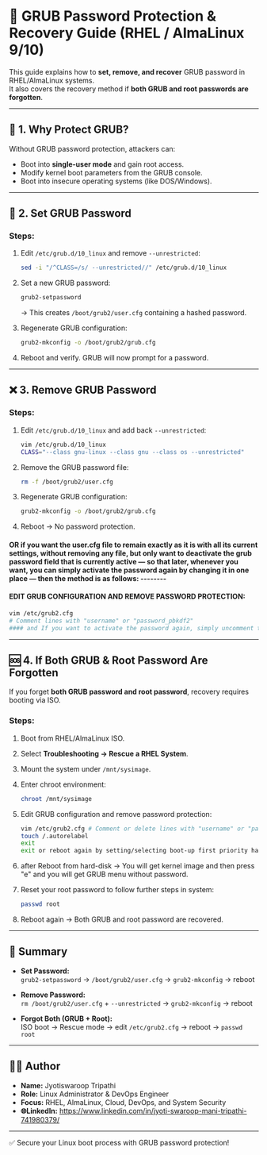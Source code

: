 # 🔐 GRUB Password Protection & Recovery Guide (RHEL / AlmaLinux 9/10)

This guide explains how to **set, remove, and recover** GRUB password in RHEL/AlmaLinux systems.  
It also covers the recovery method if **both GRUB and root passwords are forgotten**.

---

## 🚀 1. Why Protect GRUB?

Without GRUB password protection, attackers can:
- Boot into **single-user mode** and gain root access.
- Modify kernel boot parameters from the GRUB console.
- Boot into insecure operating systems (like DOS/Windows).

---

## 🔑 2. Set GRUB Password

### Steps:
1. Edit `/etc/grub.d/10_linux` and remove `--unrestricted`:
   ```bash
   sed -i "/^CLASS=/s/ --unrestricted//" /etc/grub.d/10_linux
   ```

2. Set a new GRUB password:
   ```bash
   grub2-setpassword
   ```
   → This creates `/boot/grub2/user.cfg` containing a hashed password.

3. Regenerate GRUB configuration:
   ```bash
   grub2-mkconfig -o /boot/grub2/grub.cfg
   ```

4. Reboot and verify. GRUB will now prompt for a password.

---

## ❌ 3. Remove GRUB Password

### Steps:
1. Edit `/etc/grub.d/10_linux` and add back `--unrestricted`:
   ```bash
   vim /etc/grub.d/10_linux
   CLASS="--class gnu-linux --class gnu --class os --unrestricted"
   ```

2. Remove the GRUB password file:
   ```bash
   rm -f /boot/grub2/user.cfg
   ```

3. Regenerate GRUB configuration:
   ```bash
   grub2-mkconfig -o /boot/grub2/grub.cfg
   ```

4. Reboot → No password protection.

#### OR if you want the user.cfg file to remain exactly as it is with all its current settings, without removing any file, but only want to deactivate the grub password field that is currently active — so that later, whenever you want, you can simply activate the password again by changing it in one place — then the method is as follows: --------
####  EDIT GRUB CONFIGURATION AND REMOVE PASSWORD PROTECTION:
   ```bash
   vim /etc/grub2.cfg
   # Comment lines with "username" or "password_pbkdf2"
   #### and If you want to activate the password again, simply uncomment this line of code — that’s it.
   ```



---

## 🆘 4. If Both GRUB & Root Password Are Forgotten

If you forget **both GRUB password and root password**, recovery requires booting via ISO.

### Steps:
1. Boot from RHEL/AlmaLinux ISO.  
2. Select **Troubleshooting → Rescue a RHEL System**.  
3. Mount the system under `/mnt/sysimage`.  
4. Enter chroot environment:
   ```bash
   chroot /mnt/sysimage
   ```

5. Edit GRUB configuration and remove password protection:
   ```bash
   vim /etc/grub2.cfg # Comment or delete lines with "username" or "password_pbkdf2"
   touch /.autorelabel
   exit
   exit or reboot again by setting/selecting boot-up first priority hard-disk from BIOS boot menu Because your system was currently booted from the ISO image…
   ```

6. after Reboot from hard-disk → You will get kernel image and then press "e" and you will get GRUB menu without password.  
7. Reset your root password to follow further steps in system:
   ```bash
   passwd root
   ```

8. Reboot again → Both GRUB and root password are recovered.

---

## 📌 Summary

- **Set Password:**  
  `grub2-setpassword` → `/boot/grub2/user.cfg` → `grub2-mkconfig` → reboot  

- **Remove Password:**  
  `rm /boot/grub2/user.cfg` + `--unrestricted` → `grub2-mkconfig` → reboot  

- **Forgot Both (GRUB + Root):**  
  ISO boot → Rescue mode → edit `/etc/grub2.cfg` → reboot → `passwd root`  

---

## 👨‍💻 Author

- **Name:** Jyotiswaroop Tripathi  
- **Role:** Linux Administrator & DevOps Engineer  
- **Focus:** RHEL, AlmaLinux, Cloud, DevOps, and System Security
- **🌐LinkedIn:** https://www.linkedin.com/in/jyoti-swaroop-mani-tripathi-741980379/
  

---

✅ Secure your Linux boot process with GRUB password protection!  

